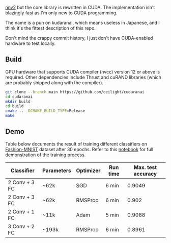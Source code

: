 [nnv2](https://github.com/ceilight/nnv2) but the core library is rewritten in
CUDA. The implementation isn't blazingly fast as I'm only new to CUDA
programming.

The name is a pun on kudaranai, which means useless in Japanese, and I think
it's the fittest description of this repo.

Don't mind the crappy commit history, I just don't have CUDA-enabled hardware
to test locally.

## Build

GPU hardware that supports CUDA compiler (nvcc) version 12 or above is required.
Other dependencies include Thrust and cuRAND libraries (which are probably
shipped along with the compiler).

```bash
git clone --branch main https://github.com/ceilight/cudaranai
cd cudaranai
mkdir build
cd build
cmake .. -DCMAKE_BUILD_TYPE=Release
make
```

## Demo

Table below documents the result of training different classifiers on
[Fashion-MNIST](https://github.com/zalandoresearch/fashion-mnist) dataset after
30 epochs. Refer to this [notebook](https://colab.research.google.com/drive/1PTEictwtufbPmYrmPti-UT2d56daOq6B?usp=sharing)
for full demonstration of the training process.

| Classifier | Parameters | Optimizer | Run time | Max. test accuracy |
| --- | --- | --- | --- | --- |
| 2 Conv + 3 FC | ~62k | SGD | 6 min | 0.9049 |
| 2 Conv + 3 FC | ~62k | RMSProp | 6 min | 0.902 |
| 2 Conv + 1 FC | ~11k | Adam | 5 min | 0.9088 |
| 3 Conv + 2 FC | ~193k | RMSProp | 6 min | 0.8961 |